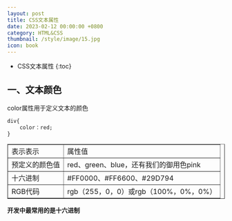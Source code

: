 ```yaml
---
layout: post
title: CSS文本属性
date: 2023-02-12 00:00:00 +0800
category: HTML&CSS
thumbnail: /style/image/15.jpg
icon: book
---
```



* CSS文本属性
{:toc}

## 一、文本颜色
color属性用于定义文本的颜色  

```html
div{
    color：red;
}
```
<table border="1">
<tr>
<td>表示表示</td>
<td>属性值</td>
</tr>
<tr>
<td>预定义的颜色值</td>
<td>red、green、blue，还有我们的御用色pink</td>
</tr>
<tr>
<td>十六进制</td>
<td>#FF0000、#FF6600、#29D794</td>
</tr>
<tr>
<td>RGB代码</td>
<td>rgb（255，0，0）或rgb（100%，0%，0%）</td>
</tr>
</table>  

**开发中最常用的是十六进制**